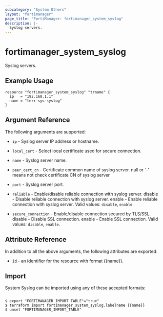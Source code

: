 ```yaml
---
subcategory: "System Others"
layout: "fortimanager"
page_title: "FortiManager: fortimanager_system_syslog"
description: |-
  Syslog servers.
---
```


# fortimanager_system_syslog
Syslog servers.

## Example Usage

```hcl
resource "fortimanager_system_syslog" "trname" {
  ip   = "192.168.1.1"
  name = "terr-sys-syslog"
}
```

## Argument Reference


The following arguments are supported:


* `ip` - Syslog server IP address or hostname.
* `local_cert` - Select local certificate used for secure connection.
* `name` - Syslog server name.
* `peer_cert_cn` - Certificate common name of syslog server. null or &apos;-&apos; means not check certificate CN of syslog server
* `port` - Syslog server port.
* `reliable` - Enable/disable reliable connection with syslog server. disable - Disable reliable connection with syslog server. enable - Enable reliable connection with syslog server. Valid values: `disable`, `enable`.

* `secure_connection` - Enable/disable connection secured by TLS/SSL. disable - Disable SSL connection. enable - Enable SSL connection. Valid values: `disable`, `enable`.



## Attribute Reference

In addition to all the above arguments, the following attributes are exported:
* `id` - an identifier for the resource with format {{name}}.

## Import

System Syslog can be imported using any of these accepted formats:
```

$ export "FORTIMANAGER_IMPORT_TABLE"="true"
$ terraform import fortimanager_system_syslog.labelname {{name}}
$ unset "FORTIMANAGER_IMPORT_TABLE"
```

